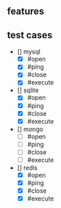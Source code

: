 ## features

## test cases

- [] mysql
    - [x] \#open
    - [x] \#ping
    - [x] \#close
    - [x] \#execute
- [] sqlite
    - [x] \#open
    - [x] \#ping
    - [x] \#close
    - [x] \#execute
- [] mongo
    - [ ] \#open
    - [ ] \#ping
    - [ ] \#close
    - [ ] \#execute
- [] redis
    - [x] \#open
    - [x] \#ping
    - [x] \#close
    - [x] \#execute